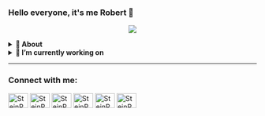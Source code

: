 ### Hello everyone, it's me Robert 👋

<!--
**SteinRob/SteinRob** is a ✨ _special_ ✨ repository because its `README.md` (this file) appears on your GitHub profile.

Here are some ideas to get you started:

- 🔭 I’m currently working on ...
- 🌱 I’m currently learning ...
- 👯 I’m looking to collaborate on ...
- 🤔 I’m looking for help with ...
- 💬 Ask me about ...
- 📫 How to reach me: ...
- 😄 Pronouns: ...
- ⚡ Fun fact: ...

<p align="center">
  <a href="https://twitter.com/"><img src="https://img.shields.io/badge/-@Robert-00acee?style=flat&logo=Twitter&logoColor=white" /></a>
  <a href="https://stackoverflow.com/"><img src="https://img.shields.io/badge/-Robert-f48225?style=flat&logo=Stackoverflow&logoColor=white" /></a>
    <a href="https://github.com/SteinRob"><img src="https://img.shields.io/badge/-SteinRob-3a3a3a?style=flat&logo=GitHub&logoColor=white" /></a>
    <a href="https://www.linkedin.com/"><img src="https://img.shields.io/badge/-Robert_Steinhoff-0072b1?style=flat&logo=Linkedin&logoColor=white" /></a>
</p>
-->

<p align="center">
    <a href="https://github.com/SteinRob"><img src="https://img.shields.io/badge/-SteinRob-3a3a3a?style=flat&logo=GitHub&logoColor=white" /></a>
</p>

<!-- About Section -->
<details>
  <summary><b>👤 About</b></summary>
    <p>
      <blockquote>
       TEST TEST TEST
      </blockquote>
   </p>
</details>
  

<!-- Blog Posts -->
<details>
  <summary><b>🔭 I’m currently working on</b></summary>
       
TEST TEST TEST
      
</details>

----  
      
<h3 align="left">Connect with me:</h3>
<p align="left">
<a href="https://www.youtube.com/watch?v=dQw4w9WgXcQ" target="blank"><img align="center" src="https://cdn.jsdelivr.net/npm/simple-icons@3.0.1/icons/twitter.svg" alt="SteinRob" height="30" width="40" /></a>
<a href="https://www.youtube.com/watch?v=dQw4w9WgXcQ" target="blank"><img align="center" src="https://cdn.jsdelivr.net/npm/simple-icons@3.0.1/icons/linkedin.svg" alt="SteinRob" height="30" width="40" /></a>
<a href="https://www.youtube.com/watch?v=dQw4w9WgXcQ" target="blank"><img align="center" src="https://cdn.jsdelivr.net/npm/simple-icons@3.0.1/icons/stackoverflow.svg" alt="SteinRob" height="30" width="40" /></a>
<a href="https://www.youtube.com/watch?v=dQw4w9WgXcQ" target="blank"><img align="center" src="https://cdn.jsdelivr.net/npm/simple-icons@3.0.1/icons/facebook.svg" alt="SteinRob" height="30" width="40" /></a>
<a href="https://www.youtube.com/watch?v=dQw4w9WgXcQ" target="blank"><img align="center" src="https://cdn.jsdelivr.net/npm/simple-icons@3.0.1/icons/strava.svg" alt="SteinRob" height="30" width="40" /></a>
<a href="https://www.gast-haus.org/spenden" target="blank"> <img align="center" src="https://user-images.githubusercontent.com/62387513/165543031-8ba04982-64ee-4fcb-b594-53534d3c59ea.svg" alt="SteinRob" height="30" width="40" /></a>
</p>


